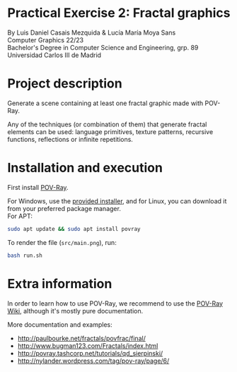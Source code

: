 # Practical Exercise 2: Fractal graphics
By Luis Daniel Casais Mezquida & Lucía María Moya Sans  
Computer Graphics 22/23  
Bachelor's Degree in Computer Science and Engineering, grp. 89  
Universidad Carlos III de Madrid

# Project description
Generate a scene containing at least one fractal graphic made with POV-Ray.  

Any of the techniques (or combination of them) that generate fractal elements can be used: language primitives, texture patterns, recursive functions, reflections or infinite repetitions.

# Installation and execution

First install [POV-Ray](https://github.com/POV-Ray/povray/tree/3.7-stable).

For Windows, use the [provided installer](https://www.povray.org/ftp/pub/povray/Official/povwin-3.7-agpl3-setup.exe), and for Linux, you can download it from your preferred package manager.  
For APT:
```bash
sudo apt update && sudo apt install povray
```

To render the file (`src/main.png`), run:
```bash
bash run.sh
```

# Extra information
In order to learn how to use POV-Ray, we recommend to use the [POV-Ray Wiki](https://wiki.povray.org/content/Documentation:Contents), although it's mostly pure documentation.

More documentation and examples:
- http://paulbourke.net/fractals/povfrac/final/
- http://www.bugman123.com/Fractals/index.html
- http://povray.tashcorp.net/tutorials/qd_sierpinski/
- http://nylander.wordpress.com/tag/pov-ray/page/6/